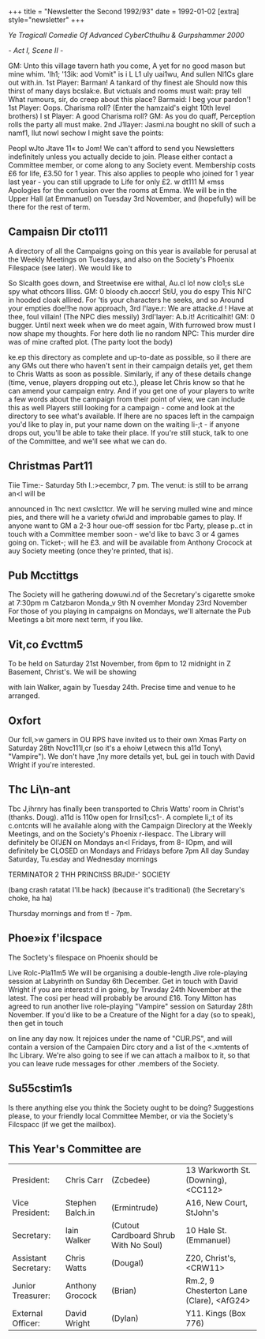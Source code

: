 +++
title = "Newsletter the Second 1992/93"
date = 1992-01-02
[extra]
style="newsletter"
+++
 
_Ye Tragicall Comedie Of Advanced CyberCthulhu & Gurpshammer 2000_

_- Act I, Scene II -_

GM:	Unto this village tavern hath you come,
A yet for no good mason but mine whim. 'lh1; '13ik: aod Vomit" is i L L1 uly uai1wu, And sullen Nl1Cs glare out with.in.
1st Player:  Barman! A tankard of thy finest ale
Should now this thirst of many days bcslak:e. But victuals and rooms must wait: pray tell What rumours, sir, do creep about this place?
Barmaid:	I beg your pardon'!
1st Player:	Oops. Charisma roll?
(Enter the hamzaid's eight 10th level brothers)
l st Player:  A good Charisma roll?
GM:	As you do quaff,
Perception rolls the party all must make.
2nd J1layer: Jasmi.na bought no skill of such a namf1,
llut nowI sechow I might save the points:

Peopl wJto Jtave 11« to Jom!
We can't afford to send you Newsletters indefinitely unless you actually decide to join. Please either contact a Committee member, or come along to any Society event. Membership costs £6 for life, £3.50 for 1 year. This also applies to people who joined for 1 year last year - you can still upgrade to Life for only £2.
w dt111 M «mss
Apologies for the confusion over the rooms at Emma. We will be in the Upper Hall (at Emmanuel) on Tuesday 3rd November, and (hopefully) will be there for the rest of term.

## Campaisn Dir cto111

A directory of all the Campaigns going on this year is available for perusal at the Weekly Meetings on Tuesdays, and also on the Society's Phoenix Filespace (see later). We would like to

So Slcalth goes down, and Streetwise ere
withal,
Au.cl lo! now clo1;s sLe spy what othcors llliss.
GM:	0 bloody ch.aoccr! StiU, you do espy This Nl'C in hooded cloak allired.
For 'tis your characters he seeks, and so Around your empties doe!!he now approach,
3rd l'laye.r: We are attacke.d ! Have at thee, foul villain!
(The NPC dies messily)
3rdl'layer: A.b.it! Acriticalhit!
GM:	0  bugger.
Until next week when we do meet again,
With furrowed brow must I now shape my thoughts.
For here doth lie no random NPC:
This murder dire was of mine crafted plot.
(The party loot the body)

ke.ep this directory as complete and up-to-date as possible, so iI there are any GMs out there who haven't sent in their campaign details yet, get them to Chris Watts as soon as possible. Similarly, if any of these details change (time, venue, players dropping out etc.), please let Chris know so that he can amend your campaign entry. And if you get one of your players to write a few words about the campaign from their point of view, we can include this as well
Players still looking for a campaign - come and look at the directory to see what's available. If lhere are no spaces left in the campaign you'd like to play in, put your name down on the waiting li-;t - if anyone drops out, you'll be able to take their place. If you're still stuck, talk to one of the Committee, and we'll see what we can do.

## Christmas Part11

Tiie Time:- Saturday 5th I.:>ecembcr, 7 pm. The venut: is still to be arrang an<l will be

announced in 1hc next cwslcttcr. We will he serving mulled wine and mince pies, and there will he a variety ofwiJd and improbable games to play. If anyone want to GM a 2-3 hour oue-off session for tbc Party, please p..ct in touch with a Committee member soon - we'd like to bavc 3 or 4 games going on. Ticket-; will he £3. and will be available from Anthony Crocock at auy Society meeting (once they're printed, that is).

## Pub Mcctittgs

The Society will he gathering dowuwi.nd of the Secretary's cigarette smoke at 7:30pm m Catzbaron
Monda_v 9th N ovemher
Monday 23rd November
For those of you playing in campaigns on Mondays, we'll alternate the Pub Meetings a bit more next term, if you like.

## Vit,co £vcttm5

To be held on Saturday 21st November, from 6pm to 12 midnight in Z Basement, Christ's. We will be showing

with  Iain  Walker,  again  by  Tuesday  24th.
Precise time and venue to he arranged.

## Oxfort

Our fcll,>w gamers in OU RPS have invited us to their own Xmas Party on Saturday 28th Novc111l,cr (so it's a ehoiw l,etwecn this a11d Tony\ "Vampire"). We don't have ,1ny more details yet, buL gei in touch with David Wright if you're interested.

## Thc Li\n-ant

Tbc J,ihrnry has finally been transported to Chris Watts' room in Christ's (thanks. Doug). a11d is 110w open for lrnsi1;cs1-. A complete li,;t of its c.ontcnts will he availahle along with the Campaign Direclory at the Weekly Meetings, and on the Society's Phoenix r-ilespacc. The Library will definitely be Ol'J£N on
Mondays an<l Fridays, from 8- IOpm,
and will definitely be CLOSED on
Mondays and Fridays before 7pm All day Sunday
Saturday, Tu.esday and Wednesday mornings

TERMINATOR 2
THH PRINCltSS BRJDl!-'
SOCIE1Y

(bang crash ratatat I'll.be hack) (because it's traditional)
(the Secretary's choke, ha ha)

Thursday mornings and from t! - 7pm.

## Phoe»ix f'ilcspace

The Soc1ety's filespace on Phoenix should be

Live Rolc-Pla11m5
We will be organising a double-length Jive role-playing session at Labyrinth on Sunday 6th December. Get in touch with David Wright if you are interest:t d in going, by Trwsday 24th November at the latest. The cosi per head will probably be around £16.
Tony Mitton has agreed to run another live role-playing "Vampire" session on Saturday 28th November. If you'd like to be a Creature of the Night for a day (so to speak), then get in touch

on line any day now. It rejoices under the name of "CUR.PS", and will contain a version of the Campaien Dirc ctory and a list of the <.xmtents of lhc Library. We're also going to see if we can attach a mailbox to it, so that you can leave rude messages for other .members of the Society.

## Su55cstim1s

Is there anything else you think the Society ought to be doing? Suggestions please, to your friendly local Committee Member, or via the Society's Filcspacc (if we get the mailbox).

## This Year's Committee are

| | | | |
|-|-|-|-|
|President:| Chris Carr	|(Zcbedee) | 13 Warkworth St. (Downing), \<CC112\> |
|Vice President:| Stephen Balch.in|	(Ermintrude) | A16, New Court, StJohn's |
|Secretary:| Iain Walker	|(Cutout Cardboard Shrub With No Soul) | 10 Hale St. (Emmanuel) |
|Assistant Secretary:|  Chris Watts	|	(Dougal) | Z20, Christ's, \<CRW11\> |
|Junior Treasurer: |Anthony Grocock	| (Brian)| Rm.2, 9 Chesterton Lane (Clare), \<AfG24\> |
|External Officer:|David Wright		| (Dylan)| Y11. Kings (Box 776) |
